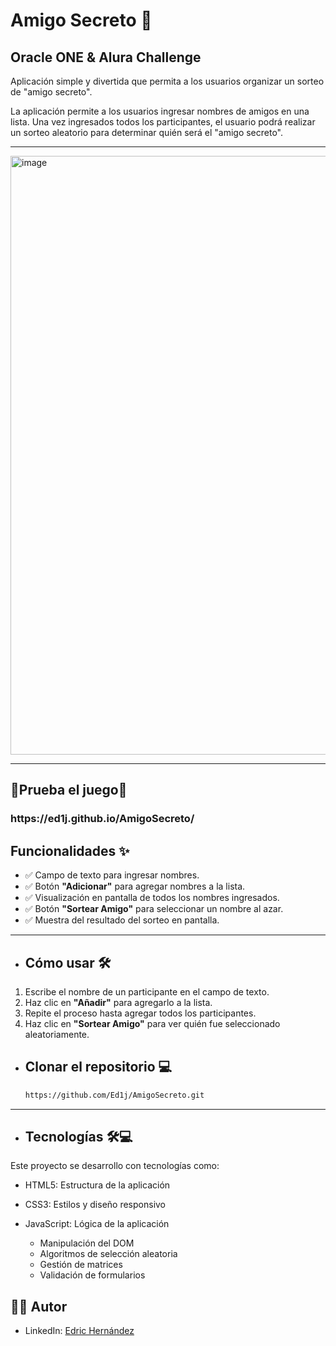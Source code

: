 <h1>Amigo Secreto 🎁</h1>

<h2>Oracle ONE & Alura Challenge </h2>
Aplicación simple y divertida que permita a los usuarios organizar un sorteo de "amigo secreto".

La aplicación permite a los usuarios ingresar nombres de amigos en una lista. 
Una vez ingresados todos los participantes, el usuario podrá realizar un sorteo aleatorio para determinar quién será el "amigo secreto".

---
<img width="1800" height="958" alt="image" src="https://github.com/user-attachments/assets/cc145b94-70b1-47a7-b78a-293a0bc91194"> 

---
<h2>🎁Prueba el juego🎁</h2>
  <h3>https://ed1j.github.io/AmigoSecreto/</h3>


## Funcionalidades ✨

- ✅ Campo de texto para ingresar nombres.
- ✅ Botón **"Adicionar"** para agregar nombres a la lista.
- ✅ Visualización en pantalla de todos los nombres ingresados.
- ✅ Botón **"Sortear Amigo"** para seleccionar un nombre al azar.
- ✅ Muestra del resultado del sorteo en pantalla.

---
- ## Cómo usar 🛠️

1. Escribe el nombre de un participante en el campo de texto.
2. Haz clic en **"Añadir"** para agregarlo a la lista.
3. Repite el proceso hasta agregar todos los participantes.
4. Haz clic en **"Sortear Amigo"** para ver quién fue seleccionado aleatoriamente.

- ## Clonar el repositorio 💻
  ```bash
  https://github.com/Ed1j/AmigoSecreto.git 
  ```
---
- ## Tecnologías 🛠💻
Este proyecto se desarrollo con tecnologías como:
- HTML5: Estructura de la aplicación
- CSS3: Estilos y diseño responsivo
- JavaScript: Lógica de la aplicación

    - Manipulación del DOM
    - Algoritmos de selección aleatoria
    - Gestión de matrices
    - Validación de formularios

 ## 👨‍💻 Autor
 - LinkedIn: [Edric Hernández](www.linkedin.com/in/edric-joab-hernandez-lopez)





